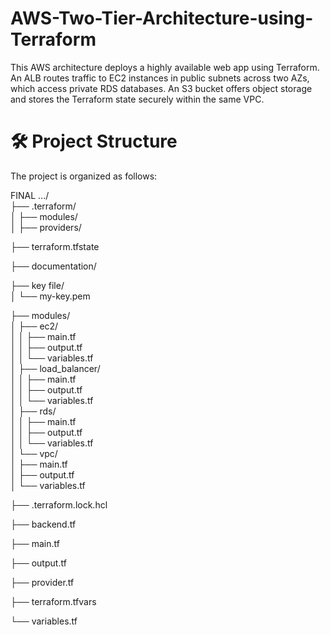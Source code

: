 # AWS-Two-Tier-Architecture-using-Terraform
This AWS architecture deploys a highly available web app using Terraform. An ALB routes traffic to EC2 instances in public subnets across two AZs, which access private RDS databases. An S3 bucket offers object storage and stores the Terraform state securely within the same VPC.

# 🛠️ Project Structure
The project is organized as follows:

FINAL .../  
├── .terraform/  
│   ├── modules/  
│   ├── providers/  

├── terraform.tfstate  

├── documentation/  

├── key file/  
│   └── my-key.pem  

├── modules/  
│   ├── ec2/  
│   │   ├── main.tf  
│   │   ├── output.tf  
│   │   └── variables.tf  
│   ├── load_balancer/  
│   │   ├── main.tf  
│   │   ├── output.tf  
│   │   └── variables.tf  
│   ├── rds/  
│   │   ├── main.tf  
│   │   ├── output.tf  
│   │   └── variables.tf  
│   └── vpc/  
│       ├── main.tf  
│       ├── output.tf  
│       └── variables.tf  

├── .terraform.lock.hcl  

├── backend.tf  

├── main.tf  

├── output.tf  

├── provider.tf  

├── terraform.tfvars  

└── variables.tf  
